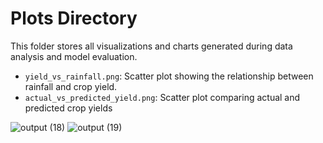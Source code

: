 # Plots Directory
This folder stores all visualizations and charts generated during data analysis and model evaluation.
- `yield_vs_rainfall.png`: Scatter plot showing the relationship between rainfall and crop yield.
- `actual_vs_predicted_yield.png`: Scatter plot comparing actual and predicted crop yields

![output (18)](https://github.com/user-attachments/assets/b84df768-1a2a-4d8d-971d-186d677de8cf)
![output (19)](https://github.com/user-attachments/assets/556d5eba-a357-4175-a325-55896242c6be)
